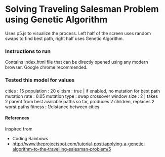 Solving Traveling Salesman Problem using Genetic Algorithm
====

Uses p5.js to visualize the process. Left half of the screen uses random swaps to find best path, right half uses Genetic Algorithm.

### Instructions to run

Contains index.html file that can be directly opened using any modern browser. Google chrome recommended.

### Tested this model for values

cities : 15
population : 20
elitism : true | if enabled, no mutation for best path
mutation rate : 0.05
mutation type : swap
crossover window size : 2 | takes 2 parent from best available paths so far, produces 2 children, replaces 2 worst paths
fitness : 1/distance between cities


#### References

Inspired from
+ Coding Rainbows
+ http://www.theprojectspot.com/tutorial-post/applying-a-genetic-algorithm-to-the-travelling-salesman-problem/5
